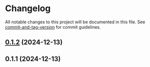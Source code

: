 # Changelog

All notable changes to this project will be documented in this file. See [commit-and-tag-version](https://github.com/absolute-version/commit-and-tag-version) for commit guidelines.

## [0.1.2](https://github.com/Farhang-Osman/autocomplete-search/compare/v0.1.1...v0.1.2) (2024-12-13)

## 0.1.1 (2024-12-13)
